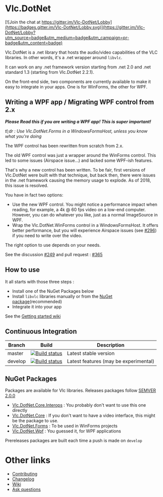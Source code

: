 Vlc.DotNet
==========

[![Join the chat at https://gitter.im/Vlc-DotNet/Lobby](https://badges.gitter.im/Vlc-DotNet/Lobby.svg)](https://gitter.im/Vlc-DotNet/Lobby?utm_source=badge&utm_medium=badge&utm_campaign=pr-badge&utm_content=badge)

Vlc.DotNet is a .net library that hosts the audio/video capabilities of the VLC libraries. In other words, it's a .net wrapper around `libvlc`.

It can work on any .net framework version starting from .net 2.0 and .net standard 1.3 (starting from Vlc.DotNet 2.2.1).

On the front-end side, two components are currently available to make it easy to integrate in your apps. One is for WinForms, the other for WPF.

Writing a WPF app / Migrating WPF control from 2.x
----------
_**Please Read this if you are writing a WPF app! This is super important!**_

_tl;dr : Use Vlc.DotNet.Forms in a WindowsFormsHost, unless you know what you're doing_

The WPF control has been rewritten from scratch from 2.x.

The old WPF control was just a wrapper around the WinForms control.
This led to some issues (Airspace issue...) and lacked some WPF-ish features.

That's why a new control has been written. To be fair, first versions of Vlc.DotNet
were built with that technique, but back then, there were issues in the .net framework
causing the memory usage to explode. As of 2018, this issue is resolved.

You have in fact two options:
- Use the new WPF control. You might notice a performance impact when reading, for example, a 4k @ 60 fps video on a low-end computer. However, you can do whatever you like, just as a normal ImageSource in WPF.
- Wrap the Vlc.DotNet.WinForms control in a WindowsFormsHost. It offers better performance, but you will experience Airspace issues (see [#296](https://github.com/ZeBobo5/Vlc.DotNet/issues/296)) if you need to write over the video.

The right option to use depends on your needs.

See the discussion [#249](https://github.com/ZeBobo5/Vlc.DotNet/issue/249) and pull request : [#365](https://github.com/ZeBobo5/Vlc.DotNet/pull/365)


How to use
----------
It all starts with those three steps :
- Install one of the NuGet Packages below
- Install `libvlc` libraries manually or from the [NuGet package](https://github.com/mfkl/libvlc-nuget)(recommended)
- Integrate it into your app

See the [Getting started wiki](https://github.com/ZeBobo5/Vlc.DotNet/wiki/Getting-started)

Continuous Integration
----------------------


Branch | Build | Description
--- | --- | ---
master | [![Build status](https://ci.appveyor.com/api/projects/status/lkx1ojkcgq51yfro/branch/master?svg=true)](https://ci.appveyor.com/project/ZeBobo5/vlc-dotnet/branch/master) | Latest stable version
develop | [![Build status](https://ci.appveyor.com/api/projects/status/lkx1ojkcgq51yfro/branch/develop?svg=true)](https://ci.appveyor.com/project/ZeBobo5/vlc-dotnet/branch/develop) | Latest features (may be experimental)

NuGet Packages
--------------
Packages are available for Vlc libraries. Releases packages follow [SEMVER 2.0.0](http://semver.org/)

- [Vlc.DotNet.Core.Interops](https://www.nuget.org/packages/Vlc.DotNet.Core.Interops/) : You probably don't want to use this one directly
- [Vlc.DotNet.Core](https://www.nuget.org/packages/Vlc.DotNet.Core/) : If you don't want to have a video interface, this might be the package to use.
- [Vlc.DotNet.Forms](https://www.nuget.org/packages/Vlc.DotNet.Forms/) : To be used in WinForms projects
- [Vlc.DotNet.Wpf](https://www.nuget.org/packages/Vlc.DotNet.Wpf/) : You guessed it, for WPF applications

Prereleases packages are built each time a push is made on `develop`

# Other links

- [Contributing](https://github.com/ZeBobo5/Vlc.DotNet/blob/develop/.github/CONTRIBUTING.md)
- [Changelog](https://github.com/ZeBobo5/Vlc.DotNet/blob/develop/CHANGELOG.md)
- [Wiki](https://github.com/ZeBobo5/Vlc.DotNet/wiki)
- [Ask questions](https://gitter.im/Vlc-DotNet/Lobby)
